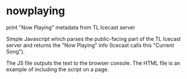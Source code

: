 # nowplaying
print "Now Playing" metadata from TL Icecast server

Simple Javascript which parses the public-facing part of the TL Icecast server and returns the "Now Playing" info (Icecast calls this "Current Song").

The JS file outputs the text to the browser console.
The HTML file is an example of including the script on a page.
